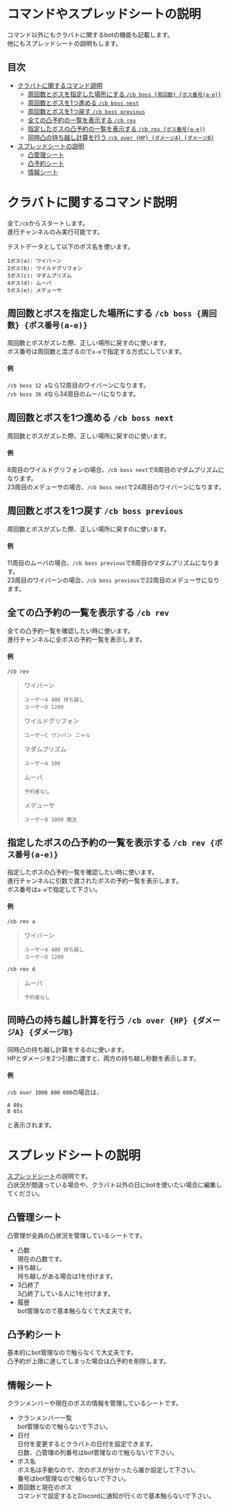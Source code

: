 # コマンドやスプレッドシートの説明

コマンド以外にもクラバトに関するbotの機能も記載します。  
他にもスプレッドシートの説明もします。  


## 目次
 - [クラバトに関するコマンド説明](#クラバトに関するコマンド説明)
   - [周回数とボスを指定した場所にする `/cb boss {周回数} {ボス番号(a-e)}`](#周回数とボスを指定した場所にする-cb-boss-周回数-ボス番号a-e)
   - [周回数とボスを1つ進める `/cb boss next`](#周回数とボスを1つ進める-cb-boss-next)
   - [周回数とボスを1つ戻す `/cb boss previous`](#周回数とボスを1つ戻す-cb-boss-previous)
   - [全ての凸予約の一覧を表示する `/cb rev`](#全ての凸予約の一覧を表示する-cb-rev)
   - [指定したボスの凸予約の一覧を表示する `/cb rev {ボス番号(a-e)}`](#指定したボスの凸予約の一覧を表示する-cb-rev-ボス番号a-e)
   - [同時凸の持ち越し計算を行う `/cb over {HP} {ダメージA} {ダメージB}`](#同時凸の持ち越し計算を行う-cb-over-hp-ダメージa-ダメージb)
 - [スプレッドシートの説明](#スプレッドシートの説明)
   - [凸管理シート](#凸管理シート)
   - [凸予約シート](#凸予約シート)
   - [情報シート](#情報シート)


# クラバトに関するコマンド説明

全て`/cb`からスタートします。  
進行チャンネルのみ実行可能です。  

テストデータとして以下のボス名を使います。  

```
1ボス(a): ワイバーン
2ボス(b): ワイルドグリフォン
3ボス(c): マダムプリズム
4ボス(d): ムーバ
5ボス(e): メデューサ
```


## 周回数とボスを指定した場所にする `/cb boss {周回数} {ボス番号(a-e)}`

周回数とボスがズレた際、正しい場所に戻すのに使います。  
ボス番号は周回数と混ざるので`a-e`で指定する方式にしています。  

#### 例

`/cb boss 12 a`なら12周目のワイバーンになります。  
`/cb boss 36 d`なら34周目のムーバになります。  


## 周回数とボスを1つ進める `/cb boss next`

周回数とボスがズレた際、正しい場所に戻すのに使います。  

#### 例

8周目のワイルドグリフォンの場合、`/cb boss next`で8周目のマダムプリズムになります。  
23周目のメデューサの場合、`/cb boss next`で24周目のワイバーンになります。  


## 周回数とボスを1つ戻す `/cb boss previous`

周回数とボスがズレた際、正しい場所に戻すのに使います。  

#### 例

11周目のムーバの場合、`/cb boss previous`で8周目のマダムプリズムになります。  
23周目のワイバーンの場合、`/cb boss previous`で22周目のメデューサになります。  


## 全ての凸予約の一覧を表示する `/cb rev`

全ての凸予約一覧を確認したい時に使います。  
進行チャンネルに全ボスの予約一覧を表示します。  

#### 例

`/cb rev`  

> ワイバーン  
> ```
> ユーザーA 400 持ち越し
> ユーザーD 1200
> ```
>
> ワイルドグリフォン  
> ```
> ユーザーC ワンパン ニャル
> ```
>
> マダムプリズム  
> ```
> ユーザーA 100
> ```
>
> ムーバ  
> ```
> 予約者なし
> ```
>
> メデューサ  
> ```
> ユーザーB 1000 魔法
> ```


## 指定したボスの凸予約の一覧を表示する `/cb rev {ボス番号(a-e)}`

指定したボスの凸予約一覧を確認したい時に使います。  
進行チャンネルに引数で渡されたボスの予約一覧を表示します。  
ボス番号は`a-e`で指定して下さい。  

#### 例

`/cb rev a`  

> ワイバーン  
> ```
> ユーザーA 400 持ち越し
> ユーザーD 1200
> ```

`/cb rev d`  

> ムーバ  
> ```
> 予約者なし
> ```


## 同時凸の持ち越し計算を行う `/cb over {HP} {ダメージA} {ダメージB}`

同時凸の持ち越し計算をするのに使います。  
HPとダメージを2つ引数に渡すと、両方の持ち越し秒数を表示します。  

#### 例

`/cb over 1000 800 600`の場合は、  
```
A 80s
B 65s
```
と表示されます。  


# スプレッドシートの説明

[スプレッドシート](https://docs.google.com/spreadsheets/d/11uWCeVC5kWKYAWVJrHRoYz502Wue6qHyDtbNM4UULso/edit#gid=0)の説明です。  
凸状況が間違っている場合や、クラバト以外の日にbotを使いたい場合に編集してください。  


## 凸管理シート

凸管理が全員の凸状況を管理しているシートです。  

- 凸数  
  現在の凸数です。    
- 持ち越し  
  持ち越しがある場合は1を付けます。  
- 3凸終了  
  3凸終了している人に1を付けます。  
- 履歴  
  bot管理なので基本触らなくて大丈夫です。  


## 凸予約シート

基本的にbot管理なので触らなくて大丈夫です。  
凸予約が上限に達してしまった場合は凸予約を削除します。  


## 情報シート

クランメンバーや現在のボスの情報を管理しているシートです。  

- クランメンバー一覧  
  bot管理なので触らないで下さい。  
- 日付  
  日付を変更するとクラバトの日付を設定できます。  
  日数、凸管理の列番号はbot管理なので触らないで下さい。  
- ボス名  
  ボス名は手動なので、次のボスが分かったら誰か設定して下さい。  
  番号はbot管理なので触らないで下さい。  
- 周回数と現在のボス  
  コマンドで設定するとDiscordに通知が行くので基本触らないで下さい。  
